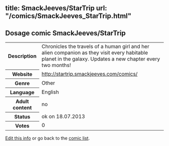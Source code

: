 title: SmackJeeves/StarTrip
url: "/comics/SmackJeeves_StarTrip.html"
---
Dosage comic SmackJeeves/StarTrip
-----------------------------------------

<p id="msg"></p>
<script type="text/javascript">
if (window.location.search === '?edit_info_mail=sent_ok') {
  var elem = document.getElementById("msg");
  elem.innerHTML = 'Edited information sucessfully sent for review, which is usually done daily. Thanks!';
  elem.className = 'ok';
}
</script>
<table class="comicinfo">
<tr>
<th>Description</th><td>Chronicles the travels of a human girl and her alien companion as they visit every habitable planet in the galaxy. Updates a new chapter every two months!</td>
</tr>
<tr>
<th>Website</th><td><a href="http://startrip.smackjeeves.com/comics/">http://startrip.smackjeeves.com/comics/</a></td>
</tr>
<tr>
<th>Genre</th><td>Other</td>
</tr>
<tr>
<th>Language</th><td>English</td>
</tr>
<tr>
<th>Adult content</th><td>no</td>
</tr>
<tr>
<th>Status</th><td>ok on 18.07.2013</td>
</tr>
<tr>
<th>Votes</th><td>0</td>
</tr>
</table>

[Edit this info](SmackJeeves_StarTrip_edit.html) or go back to the [comic list](../comic-index.html).
